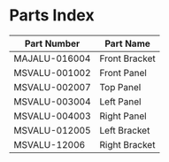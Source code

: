 # Parts Index

| Part Number      | Part Name                   |
|------------------|-----------------------------|
| MAJALU-016004    | Front Bracket               |
| MSVALU-001002    | Front Panel                 |
| MSVALU-002007    | Top Panel                   |
| MSVALU-003004    | Left Panel                  |
| MSVALU-004003    | Right Panel                 |
| MSVALU-012005    | Left Bracket                |
| MSVALU-12006     | Right Bracket               |
